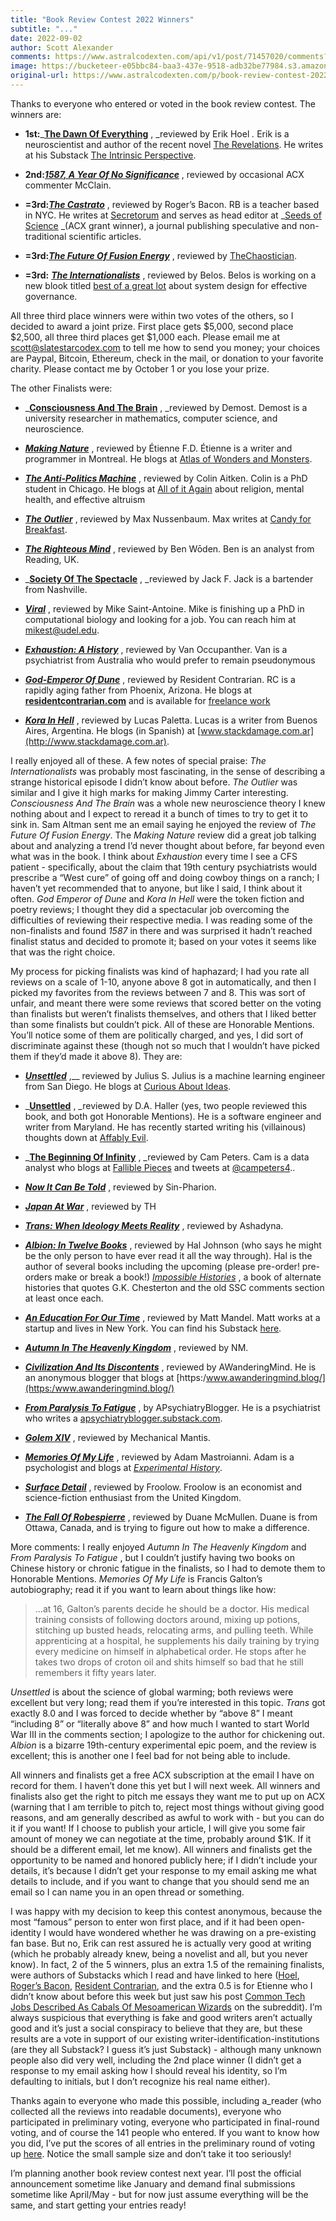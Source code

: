```yaml
---
title: "Book Review Contest 2022 Winners"
subtitle: "..."
date: 2022-09-02
author: Scott Alexander
comments: https://www.astralcodexten.com/api/v1/post/71457020/comments?&all_comments=true
image: https://bucketeer-e05bbc84-baa3-437e-9518-adb32be77984.s3.amazonaws.com/public/images/ff9df590-c349-4163-ac2d-25f1744a4e45_2560x1587.jpeg
original-url: https://www.astralcodexten.com/p/book-review-contest-2022-winners
---
```

Thanks to everyone who entered or voted in the book review contest. The winners are:

  * **1st:**_**[The Dawn Of Everything](https://astralcodexten.substack.com/p/your-book-review-the-dawn-of-everything)** , _reviewed by Erik Hoel _._ Erik is a neuroscientist and author of the recent novel [The Revelations](https://www.amazon.com/Revelations-Novel-Erik-Hoel/dp/1419750224). He writes at his Substack [The Intrinsic Perspective](https://erikhoel.substack.com/).

  * **2nd:**_**[1587, A Year Of No Significance](https://astralcodexten.substack.com/p/your-book-review-1587-a-year-of-no)**_ , reviewed by occasional ACX commenter McClain.

  * **=3rd:**_**[The Castrato](https://astralcodexten.substack.com/p/your-book-review-the-castrato)**_ , reviewed by Roger’s Bacon. RB is a teacher based in NYC. He writes at [Secretorum](https://www.secretorum.life/) and serves as head editor at _[Seeds of Science](https://www.theseedsofscience.org/) _(ACX grant winner), a journal publishing speculative and non-traditional scientific articles.

  * **=3rd:**_**[The Future Of Fusion Energy](https://astralcodexten.substack.com/p/your-book-review-the-future-of-fusion)**_ , reviewed by [TheChaostician](http://thechaostician.com/).

  * **=3rd:** _**[The Internationalists](https://astralcodexten.substack.com/p/your-book-review-the-internationalists)**_ , reviewed by Belos. Belos is working on a new blook titled [best of a great lot](https://bestofagreatlot.substack.com/p/a-beginning) about system design for effective governance. 




All three third place winners were within two votes of the others, so I decided to award a joint prize. First place gets $5,000, second place $2,500, all three third places get $1,000 each. Please email me at scott@slatestarcodex.com to tell me how to send you money; your choices are Paypal, Bitcoin, Ethereum, check in the mail, or donation to your favorite charity. Please contact me by October 1 or you lose your prize.

The other Finalists were:

  * _**[Consciousness And The Brain](https://astralcodexten.substack.com/p/your-book-review-consciousness-and)** , _reviewed by Demost. Demost is a university researcher in mathematics, computer science, and neuroscience.

  * _**[Making Nature](https://astralcodexten.substack.com/p/your-book-review-making-nature)**_ , reviewed by Étienne F.D. Étienne is a writer and programmer in Montreal. He blogs at [Atlas of Wonders and Monsters](https://etiennefd.substack.com/). 

  *  _**[The Anti-Politics Machine](https://astralcodexten.substack.com/p/your-book-review-the-anti-politics)**_ , reviewed by Colin Aitken. Colin is a PhD student in Chicago. He blogs at [All of it Again](https://allofitagain.substack.com/) about religion, mental health, and effective altruism

  *  _**[The Outlier](https://astralcodexten.substack.com/p/your-book-review-the-outlier)**_ , reviewed by Max Nussenbaum. Max writes at [Candy for Breakfast](https://www.candyforbreakfast.email).

  * _**[The Righteous Mind](https://astralcodexten.substack.com/p/your-book-review-the-righteous-mind)**_ , reviewed by Ben Wōden. Ben is an analyst from Reading, UK.

  * _**[Society Of The Spectacle](https://astralcodexten.substack.com/p/your-book-review-the-society-of-the)** , _reviewed by Jack F. Jack is a bartender from Nashville.

  * _**[Viral](https://astralcodexten.substack.com/p/your-book-review-viral)**_ , reviewed by Mike Saint-Antoine. Mike is finishing up a PhD in computational biology and looking for a job. You can reach him at [mikest@udel.edu](mailto:mikest@udel.edu).

  * _**[Exhaustion: A History](https://astralcodexten.substack.com/p/your-book-review-exhaustion)**_ , reviewed by Van Occupanther. Van is a psychiatrist from Australia who would prefer to remain pseudonymous

  *  _**[God-Emperor Of Dune](https://astralcodexten.substack.com/p/your-book-review-god-emperor-of-dune)**_ , reviewed by Resident Contrarian. RC is a rapidly aging father from Phoenix, Arizona. He blogs at **[residentcontrarian.com](https://residentcontrarian.com/)** and is available for [freelance work](https://writing.residentcontrarian.com)

  *  _**[Kora In Hell](https://astralcodexten.substack.com/p/your-book-review-kora-in-hell)**_ , reviewed by Lucas Paletta. Lucas is a writer from Buenos Aires, Argentina. He blogs (in Spanish) at [www.stackdamage.com.ar](http://www.stackdamage.com.ar).




I really enjoyed all of these. A few notes of special praise: _The Internationalists_ was probably most fascinating, in the sense of describing a strange historical episode I didn’t know about before. _The Outlier_ was similar and I give it high marks for making Jimmy Carter interesting. _Consciousness And The Brain_ was a whole new neuroscience theory I knew nothing about and I expect to reread it a bunch of times to try to get it to sink in. Sam Altman sent me an email saying he enjoyed the review of _The Future Of Fusion Energy_. The _Making Nature_ review did a great job talking about and analyzing a trend I’d never thought about before, far beyond even what was in the book. I think about _Exhaustion_ every time I see a CFS patient - specifically, about the claim that 19th century psychiatrists would prescribe a “West cure” of going off and doing cowboy things on a ranch; I haven’t yet recommended that to anyone, but like I said, I think about it often. _God Emperor of Dune_ and _Kora In Hell_ were the token fiction and poetry reviews; I thought they did a spectacular job overcoming the difficulties of reviewing their respective media. I was reading some of the non-finalists and found _1587_ in there and was surprised it hadn’t reached finalist status and decided to promote it; based on your votes it seems like that was the right choice.

My process for picking finalists was kind of haphazard; I had you rate all reviews on a scale of 1-10, anyone above 8 got in automatically, and then I picked my favorites from the reviews between 7 and 8. This was sort of unfair, and meant there were some reviews that scored better on the voting than finalists but weren’t finalists themselves, and others that I liked better than some finalists but couldn’t pick. All of these are Honorable Mentions. You’ll notice some of them are politically charged, and yes, I did sort of discriminate against these (though not so much that I wouldn’t have picked them if they’d made it above 8). They are:

  * _**[Unsettled](https://docs.google.com/document/d/1hFzjXliCAWjvheY-8Qd2fhbF79LnX0Xg6R9eqk9yIyI/edit#heading=h.ew7r2dmdq41a)**_ ,__ reviewed by Julius S. Julius is a machine learning engineer from San Diego. He blogs at [Curious About Ideas](https://curiousaboutideas.substack.com/).

  * _**[Unsettled](https://docs.google.com/document/d/1hFzjXliCAWjvheY-8Qd2fhbF79LnX0Xg6R9eqk9yIyI/edit#heading=h.mn896ku7w0op)** , _reviewed by D.A. Haller (yes, two people reviewed this book, and both got Honorable Mentions). He is a software engineer and writer from Maryland. He has recently started writing his (villainous) thoughts down at [Affably Evil](https://affablyevil.substack.com/).

  * _**[The Beginning Of Infinity](https://docs.google.com/document/d/100kMdSVFviZSSBvUyyEQPMNlvLptVQxHFD9i9wGuBWs/edit#heading=h.c9ry6h2ze0xi)** , _reviewed by Cam Peters. Cam is a data analyst who blogs at [Fallible Pieces](https://falliblepieces.substack.com/?utm_source=substack&utm_medium=web&utm_campaign=substack_profile&utm_source=%2Fprofile%2F12769514-cam-peters&utm_medium=reader2) and tweets at [@campeters4](https://twitter.com/campeters4)..

  * _**[Now It Can Be Told](https://docs.google.com/document/d/1kQUUJhv-MpLawby2j4zXLZPDG6ligWd5xpIjH8UmWdw/edit#heading=h.qn8gv2bxe97e)**_ , reviewed by Sin-Pharion.

  * _**[Japan At War](https://docs.google.com/document/d/1kQUUJhv-MpLawby2j4zXLZPDG6ligWd5xpIjH8UmWdw/edit#heading=h.t7dax9xv3ggq)**_ , reviewed by TH

  *  _**[Trans: When Ideology Meets Reality](https://docs.google.com/document/d/1hFzjXliCAWjvheY-8Qd2fhbF79LnX0Xg6R9eqk9yIyI/edit#heading=h.lz66bhiar3d0)**_ , reviewed by Ashadyna.

  * _**[Albion: In Twelve Books](https://docs.google.com/document/d/1pRQbRbEUwSH_jm94PI_ij-88swat7vQ4iNaNp6gd39g/edit#heading=h.ooigg9ji4dp0)**_ , reviewed by Hal Johnson (who says he might be the only person to have ever read it all the way through). Hal is the author of several books including the upcoming (please pre-order! pre-orders make or break a book!) _[Impossible Histories](https://www.barnesandnoble.com/w/impossible-histories-hal-johnson/1140974462)_ , a book of alternate histories that quotes G.K. Chesterton and the old SSC comments section at least once each.

  * _**[An Education For Our Time](https://docs.google.com/document/d/1pRQbRbEUwSH_jm94PI_ij-88swat7vQ4iNaNp6gd39g/edit#heading=h.dgp00oivg41z)**_ , reviewed by Matt Mandel. Matt works at a startup and lives in New York. You can find his Substack [here](https://mandel.substack.com/).

  * _**[Autumn In The Heavenly Kingdom](https://docs.google.com/document/d/1pRQbRbEUwSH_jm94PI_ij-88swat7vQ4iNaNp6gd39g/edit#heading=h.yc7v86pkxeux)**_ , reviewed by NM.

  * _**[Civilization And Its Discontents](https://docs.google.com/document/d/1pRQbRbEUwSH_jm94PI_ij-88swat7vQ4iNaNp6gd39g/edit#heading=h.xt5wmaxjtmff)**_ , reviewed by AWanderingMind. He is an anonymous blogger that blogs at [https:/www.awanderingmind.blog/](https:/www.awanderingmind.blog/)

  * _**[From Paralysis To Fatigue](https://docs.google.com/document/d/1pRQbRbEUwSH_jm94PI_ij-88swat7vQ4iNaNp6gd39g/edit#heading=h.b1vgjvj65gjm)**_ , by APsychiatryBlogger. He is a psychiatrist who writes a [apsychiatryblogger.substack.com](https://apsychiatryblogger.substack.com/).

  * _**[Golem XIV](https://docs.google.com/document/d/1pRQbRbEUwSH_jm94PI_ij-88swat7vQ4iNaNp6gd39g/edit#heading=h.z7gcrb7hknaq)**_ , reviewed by Mechanical Mantis.

  * _**[Memories Of My Life](https://docs.google.com/document/d/1kQUUJhv-MpLawby2j4zXLZPDG6ligWd5xpIjH8UmWdw/edit#heading=h.qnec6j4dg9xy)**_ , reviewed by Adam Mastroianni. Adam is a psychologist and blogs at  _[Experimental History](https://experimentalhistory.substack.com/)_.

  * _**[Surface Detail](https://docs.google.com/document/d/1kQUUJhv-MpLawby2j4zXLZPDG6ligWd5xpIjH8UmWdw/edit#heading=h.ybywijihlbw4)**_ , reviewed by Froolow. Froolow is an economist and science-fiction enthusiast from the United Kingdom.

  * _**[The Fall Of Robespierre](https://docs.google.com/document/d/100kMdSVFviZSSBvUyyEQPMNlvLptVQxHFD9i9wGuBWs/edit#)**_ , reviewed by Duane McMullen. Duane is from Ottawa, Canada, and is trying to figure out how to make a difference.




More comments: I really enjoyed _Autumn In The Heavenly Kingdom_ and _From Paralysis To Fatigue_ , but I couldn’t justify having two books on Chinese history or chronic fatigue in the finalists, so I had to demote them to Honorable Mentions. _Memories Of My Life_ is Francis Galton’s autobiography; read it if you want to learn about things like how:

> …at 16, Galton’s parents decide he should be a doctor. His medical training consists of following doctors around, mixing up potions, stitching up busted heads, relocating arms, and pulling teeth. While apprenticing at a hospital, he supplements his daily training by trying every medicine on himself in alphabetical order. He stops after he takes two drops of croton oil and shits himself so bad that he still remembers it fifty years later.

_Unsettled_ is about the science of global warming; both reviews were excellent but very long; read them if you’re interested in this topic. _Trans_ got exactly 8.0 and I was forced to decide whether by “above 8” I meant “including 8” or “literally above 8” and how much I wanted to start World War III in the comments section; I apologize to the author for chickening out. _Albion_ is a bizarre 19th-century experimental epic poem, and the review is excellent; this is another one I feel bad for not being able to include.

All winners and finalists get a free ACX subscription at the email I have on record for them. I haven’t done this yet but I will next week. All winners and finalists also get the right to pitch me essays they want me to put up on ACX (warning that I am terrible to pitch to, reject most things without giving good reasons, and am generally described as awful to work with - but you can do it if you want! If I choose to publish your article, I will give you some fair amount of money we can negotiate at the time, probably around $1K. If it should be a different email, let me know). All winners and finalists get the opportunity to be named and honored publicly here; if I didn’t include your details, it’s because I didn’t get your response to my email asking me what details to include, and if you want to change that you should send me an email so I can name you in an open thread or something. 

I was happy with my decision to keep this contest anonymous, because the most “famous” person to enter won first place, and if it had been open-identity I would have wondered whether he was drawing on a pre-existing fan base. But no, Erik can rest assured he is actually very good at writing (which he probably already knew, being a novelist and all, but you never know). In fact, 2 of the 5 winners, plus an extra 1.5 of the remaining finalists, were authors of Substacks which I read and have linked to here ([Hoel](https://erikhoel.substack.com/), [Roger’s Bacon](https://www.secretorum.life/?utm_source=%2Fprofile%2F27192631-rogers-bacon&utm_medium=reader2&utm_campaign=substack_profile), [Resident Contrarian](https://www.residentcontrarian.com/), and the extra 0.5 is for Etienne who I didn’t know about before this week but just saw his post [Common Tech Jobs Described As Cabals Of Mesoamerican Wizards](https://etiennefd.substack.com/p/common-tech-jobs-described-as-cabals) on the subreddit). I’m always suspicious that everything is fake and good writers aren’t actually good and it’s just a social conspiracy to believe that they are, but these results are a vote in support of our existing writer-identification-institutions (are they all Substack? I guess it’s just Substack) - although many unknown people also did very well, including the 2nd place winner (I didn’t get a response to my email asking how I should reveal his identity, so I’m defaulting to initials, but I don’t recognize his real name either).

Thanks again to everyone who made this possible, including a_reader (who collected all the reviews into readable documents), everyone who participated in preliminary voting, everyone who participated in final-round voting, and of course the 141 people who entered. If you want to know how you did, I’ve put the scores of all entries in the preliminary round of voting up [here](http://slatestarcodex.com/Stuff/allbooks.pdf). Notice the small sample size and don’t take it too seriously!

I’m planning another book review contest next year. I’ll post the official announcement sometime like January and demand final submissions sometime like April/May - but for now just assume everything will be the same, and start getting your entries ready!
